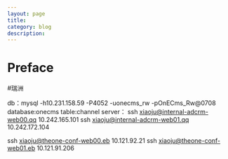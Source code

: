 ```yaml
---
layout: page
title:	
category: blog
description: 
---
```

# Preface

#瑞洲

db：mysql -h10.231.158.59 -P4052 -uonecms_rw -pOnECms_Rw@0708
database:onecms
table:channel
server：
ssh xiaoju@internal-adcrm-web00.qq  10.242.165.101
ssh xiaoju@internal-adcrm-web01.qq  10.242.172.104

ssh xiaoju@theone-conf-web00.eb  10.121.92.21
ssh xiaoju@theone-conf-web01.eb  10.121.91.206
